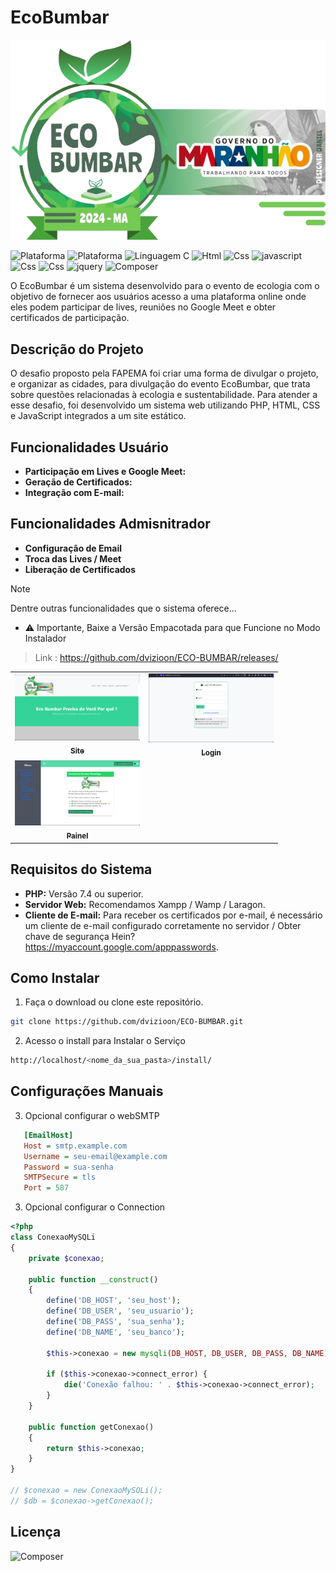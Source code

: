 # EcoBumbar

<img src="./Assets/Logo.png" alt="Logo do Evento">

![Plataforma](https://img.shields.io/badge/plataforma-linux-orange)
![Plataforma](https://img.shields.io/badge/plataforma-windows-blue)
![Linguagem C](https://img.shields.io/badge/linguagem-PHP-purple)
![Html](https://img.shields.io/badge/linguagem_Marcação-html-red)
![Css](https://img.shields.io/badge/linguagem_Estilo-Css-red)
![javascript](https://img.shields.io/badge/linguagem-Javascript-yellow)
![Css](https://img.shields.io/badge/Framework_Estilo-Bulma-green)
![Css](https://img.shields.io/badge/Framework_Estilo-Bootstrap-purple)
![jquery](https://img.shields.io/badge/Libs-Jquery-yellow)
![Composer](https://img.shields.io/badge/Libs-Composer-yellow)

O EcoBumbar é um sistema desenvolvido para o evento de ecologia com o objetivo de fornecer aos usuários acesso a uma plataforma online onde eles podem participar de lives, reuniões no Google Meet e obter certificados de participação.

## Descrição do Projeto

O desafio proposto pela FAPEMA foi criar uma forma de divulgar o projeto, e organizar as cidades, para divulgação do evento EcoBumbar, que trata sobre questões relacionadas à ecologia e sustentabilidade. Para atender a esse desafio, foi desenvolvido um sistema web utilizando PHP, HTML, CSS e JavaScript integrados a um site estático.

## Funcionalidades Usuário

- **Participação em Lives e Google Meet:**
- **Geração de Certificados:**
- **Integração com E-mail:**

## Funcionalidades Admisnitrador
- **Configuração de Email**
- **Troca das Lives / Meet**
- **Liberação de Certificados**
>[!NOTE] 
Dentre outras funcionalidades que o sistema oferece...

- ⚠️ Importante, Baixe a Versão Empacotada para que Funcione no Modo Instalador 
> Link : https://github.com/dvizioon/ECO-BUMBAR/releases/

<table>
  <tr>
    <td align="center">
      <a href="#" >
      <img src="./screenshots/01.png" width=200 alt="screenshots"/>
        <br>
        <sub>
          <b>Site</b>
        </sub>
      </a>
    </td>
    <td align="center">
      <a href="#" >
      <img src="./screenshots/02.png" width="200px;"   alt="screenshots"/>
        <br>
        <sub>
          <b>Login</b>
        </sub>
      </a>
    </td>
  </tr>
    <tr>
    <td align="center">
      <a href="#" >
      <img src="./screenshots/03.png" width=200 alt="imgAngueraBook"/>
        <br>
        <sub>
          <b>Painel</b>
        </sub>
      </a>
    </td>

  </tr>

</table>


## Requisitos do Sistema

- **PHP:** Versão 7.4 ou superior.
- **Servidor Web:** Recomendamos Xampp / Wamp / Laragon.
- **Cliente de E-mail:** Para receber os certificados por e-mail, é necessário um cliente de e-mail configurado corretamente no servidor / Obter chave de segurança Hein? https://myaccount.google.com/apppasswords.

## Como Instalar

1. Faça o download ou clone este repositório.
```sh
git clone https://github.com/dvizioon/ECO-BUMBAR.git
```
2. Acesso o install para Instalar o Serviço
```bash
http://localhost/<nome_da_sua_pasta>/install/
```

## Configurações Manuais
3. Opcional configurar o webSMTP
```ini
   [EmailHost]
   Host = smtp.example.com
   Username = seu-email@example.com
   Password = sua-senha
   SMTPSecure = tls
   Port = 587
```

3. Opcional configurar o Connection

```php
<?php
class ConexaoMySQLi
{
    private $conexao;

    public function __construct()
    {
        define('DB_HOST', 'seu_host');
        define('DB_USER', 'seu_usuario');
        define('DB_PASS', 'sua_senha');
        define('DB_NAME', 'seu_banco');

        $this->conexao = new mysqli(DB_HOST, DB_USER, DB_PASS, DB_NAME);

        if ($this->conexao->connect_error) {
            die('Conexão falhou: ' . $this->conexao->connect_error);
        }
    }

    public function getConexao()
    {
        return $this->conexao;
    }
}

// $conexao = new ConexaoMySQLi();
// $db = $conexao->getConexao();


```


## Licença
![Composer](https://img.shields.io/badge/License-Mit-yellow)
